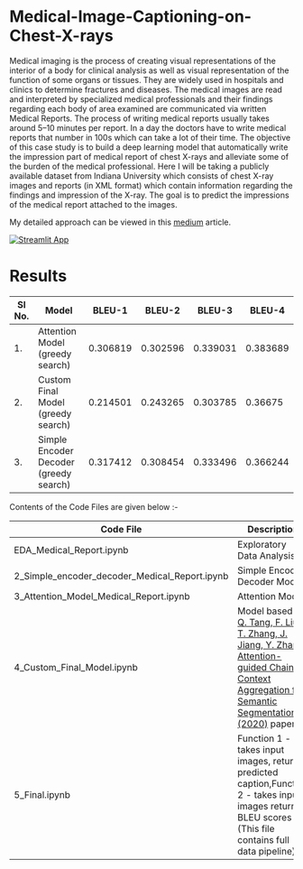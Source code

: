 # Medical-Image-Captioning-on-Chest-X-rays
Medical imaging is the process of creating visual representations of the interior of a body for clinical analysis as well as visual representation of the function of some organs or tissues. They are widely used in hospitals and clinics to determine fractures and diseases. The medical images are read and interpreted by specialized medical professionals and their findings regarding each body of area examined are communicated via written Medical Reports. The process of writing medical reports usually takes around 5–10 minutes per report. In a day the doctors have to write medical reports that number in 100s which can take a lot of their time. The objective of this case study is to build a deep learning model that automatically write the impression part of medical report of chest X-rays and alleviate some of the burden of the medical professional. Here I will be taking a publicly available dataset from Indiana University which consists of chest X-ray images and reports (in XML format) which contain information regarding the findings and impression of the X-ray. The goal is to predict the impressions of the medical report attached to the images.


My detailed approach can be viewed in this [medium](https://towardsdatascience.com/medical-image-captioning-on-chest-x-rays-a43561a6871d) article. 


[![Streamlit App](https://static.streamlit.io/badges/streamlit_badge_black_white.svg)](https://share.streamlit.io/ashishthomaschempolil/medical-image-captioning-on-chest-x-rays/main/final.py)

# Results
| Sl No. | Model | BLEU-1 | BLEU-2 | BLEU-3 | BLEU-4
| - | --------------------- | ----------- | -- | -- | -- |
| 1. | Attention Model (greedy search) | 0.306819 | 0.302596 | 0.339031 | 	0.383689 |
| 2. | Custom Final Model (greedy search) | 0.214501 |	0.243265 |	0.303785 |	0.36675 |
| 3. | Simple Encoder Decoder (greedy search) | 0.317412 |	0.308454 |	0.333496 |	0.366244 |

Contents of the Code Files are given below :-

| Code File | Description  | 
| ----  | --------- |
| EDA_Medical_Report.ipynb   | Exploratory Data Analysis|
| 2_Simple_encoder_decoder_Medical_Report.ipynb   | Simple Encoder Decoder Model |
| 3_Attention_Model_Medical_Report.ipynb    | Attention Model|
| 4_Custom_Final_Model.ipynb   | Model based on [Q. Tang, F. Liu, T. Zhang, J. Jiang, Y. Zhang, Attention-guided Chained Context Aggregation for Semantic Segmentation (2020)](https://arxiv.org/abs/2002.12041v3) paper|
| 5_Final.ipynb    |  	Function 1 - takes input images, returns predicted caption,Function 2 - takes input images returns BLEU scores (This file contains full data pipeline)|

